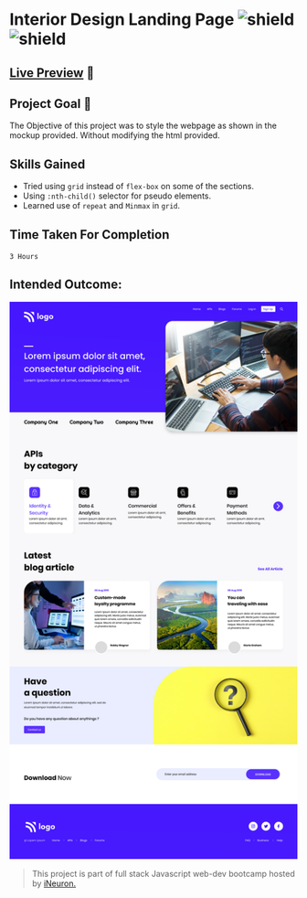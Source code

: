 # Interior Design Landing Page ![shield](https://img.shields.io/badge/HTML5-E34F26?style=for-the-badge&logo=html5&logoColor=white) ![shield](https://img.shields.io/badge/CSS3-1572B6?style=for-the-badge&logo=css3&logoColor=white)

## [Live Preview](https://project-9-two.vercel.app/) :link:

## Project Goal :dart:

The Objective of this project was to style the webpage as shown in the mockup provided. Without modifying the html provided.

## Skills Gained

- Tried using `grid` instead of `flex-box` on some of the sections.
- Using `:nth-child()` selector for pseudo elements.
- Learned use of `repeat` and `Minmax` in `grid`.

## Time Taken For Completion

```
3 Hours
```

## Intended Outcome:

![Image](./images/thumbnail.png)

> This project is part of full stack Javascript web-dev bootcamp hosted by [iNeuron.](https://ineuron.ai/)
